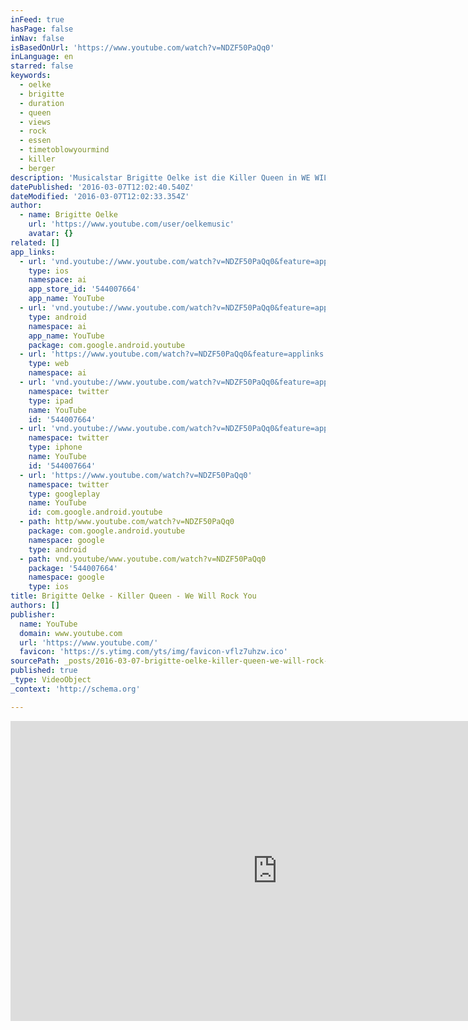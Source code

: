 ```yaml
---
inFeed: true
hasPage: false
inNav: false
isBasedOnUrl: 'https://www.youtube.com/watch?v=NDZF50PaQq0'
inLanguage: en
starred: false
keywords:
  - oelke
  - brigitte
  - duration
  - queen
  - views
  - rock
  - essen
  - timetoblowyourmind
  - killer
  - berger
description: 'Musicalstar Brigitte Oelke ist die Killer Queen in WE WILL ROCK YOU - das Musical von Queen & Ben Elton Brigitte Oelke auf dem Weg in ihre Garderobe im Colosseum Theater in Essen. Besuche auch die Website von Brigitte Oelke http://www.brigitteoelke.com Werde Fan auf http://www.facebook.com/brigitteoelke.de und abonniere diesen YouTube-Kanal!'
datePublished: '2016-03-07T12:02:40.540Z'
dateModified: '2016-03-07T12:02:33.354Z'
author:
  - name: Brigitte Oelke
    url: 'https://www.youtube.com/user/oelkemusic'
    avatar: {}
related: []
app_links:
  - url: 'vnd.youtube://www.youtube.com/watch?v=NDZF50PaQq0&feature=applinks'
    type: ios
    namespace: ai
    app_store_id: '544007664'
    app_name: YouTube
  - url: 'vnd.youtube://www.youtube.com/watch?v=NDZF50PaQq0&feature=applinks'
    type: android
    namespace: ai
    app_name: YouTube
    package: com.google.android.youtube
  - url: 'https://www.youtube.com/watch?v=NDZF50PaQq0&feature=applinks'
    type: web
    namespace: ai
  - url: 'vnd.youtube://www.youtube.com/watch?v=NDZF50PaQq0&feature=applinks'
    namespace: twitter
    type: ipad
    name: YouTube
    id: '544007664'
  - url: 'vnd.youtube://www.youtube.com/watch?v=NDZF50PaQq0&feature=applinks'
    namespace: twitter
    type: iphone
    name: YouTube
    id: '544007664'
  - url: 'https://www.youtube.com/watch?v=NDZF50PaQq0'
    namespace: twitter
    type: googleplay
    name: YouTube
    id: com.google.android.youtube
  - path: http/www.youtube.com/watch?v=NDZF50PaQq0
    package: com.google.android.youtube
    namespace: google
    type: android
  - path: vnd.youtube/www.youtube.com/watch?v=NDZF50PaQq0
    package: '544007664'
    namespace: google
    type: ios
title: Brigitte Oelke - Killer Queen - We Will Rock You
authors: []
publisher:
  name: YouTube
  domain: www.youtube.com
  url: 'https://www.youtube.com/'
  favicon: 'https://s.ytimg.com/yts/img/favicon-vflz7uhzw.ico'
sourcePath: _posts/2016-03-07-brigitte-oelke-killer-queen-we-will-rock-you.md
published: true
_type: VideoObject
_context: 'http://schema.org'

---
```

<iframe src="https://cdn.embedly.com/widgets/media.html?src=https%3A%2F%2Fwww.youtube.com%2Fembed%2FNDZF50PaQq0%3Ffeature%3Doembed&amp;url=https%3A%2F%2Fwww.youtube.com%2Fwatch%3Fv%3DNDZF50PaQq0&amp;image=https%3A%2F%2Fi.ytimg.com%2Fvi%2FNDZF50PaQq0%2Fhqdefault.jpg&amp;key=b7d04c9b404c499eba89ee7072e1c4f7&amp;type=text%2Fhtml&amp;schema=youtube" width="854" height="480" scrolling="no" frameborder="0" allowfullscreen="allowfullscreen" style=""></iframe>